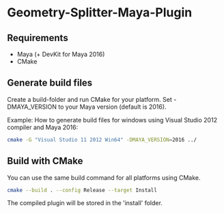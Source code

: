 # Geometry-Splitter-Maya-Plugin

## Requirements
* Maya (+ DevKit for Maya 2016)
* CMake

## Generate build files
Create a build-folder and run CMake for your platform. Set -DMAYA_VERSION to your Maya version (default is 2016).

Example: How to generate build files for windows using Visual Studio 2012 compiler and Maya 2016:
```bash
cmake -G "Visual Studio 11 2012 Win64" -DMAYA_VERSION=2016 ../
```

## Build with CMake
You can use the same build command for all platforms using CMake.

```bash
cmake --build . --config Release --target Install
```

The compiled plugin will be stored in the 'install' folder.
